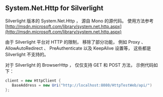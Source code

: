 ## System.Net.Http for Silverlight

Silverlight 版本的 System.Net.Http ， 源自 Mono 的源代码。 使用方法参考 [http://msdn.microsoft.com/library/system.net.http.aspx](http://msdn.microsoft.com/library/system.net.http.aspx)

由于 Silverlight 平台对 HTTP 的限制， 移除了部分功能， 例如 Proxy 、 AllowAutoRedirect 、 PreAuthenticate 以及 KeepAlive 设置等， 这些都是 Silverlight 不支持的。

对于 Silverlight 的 BrowserHttp ， 仅仅支持 GET 和 POST 方法， 示例代码如下：

```c#
client = new HttpClient {
   BaseAddress = new Uri("http://localhost:8080/HttpTestWeb/api/")
};
```